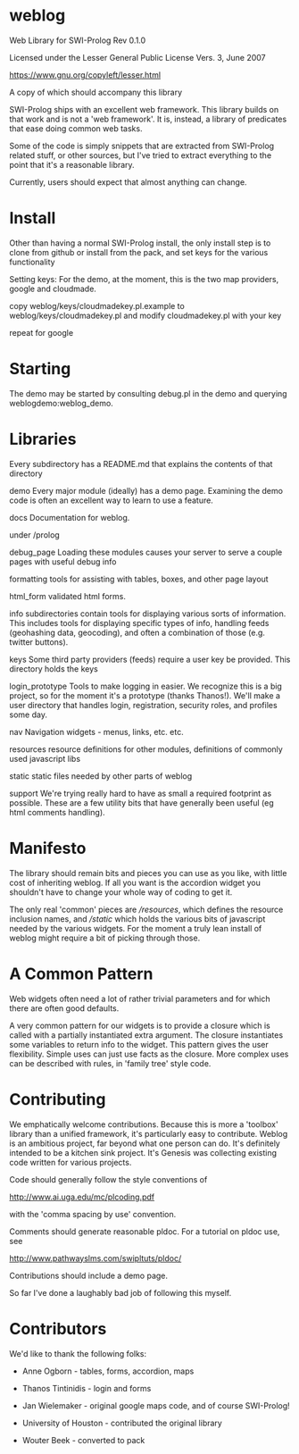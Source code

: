 weblog 
======

Web Library for SWI-Prolog
Rev 0.1.0

Licensed under the Lesser General Public License Vers. 3, June 2007

https://www.gnu.org/copyleft/lesser.html

A copy of which should accompany this library

SWI-Prolog ships with an excellent web framework. This library builds on that work
and is not a 'web framework'. It is, instead, a library of predicates that ease doing
common web tasks.

Some of the code is simply snippets that are extracted from SWI-Prolog related stuff,
or other sources, but I've tried to extract everything to the point that it's a reasonable
library.

Currently, users should expect that almost anything can change.

Install
=======

Other than having a normal SWI-Prolog install, the only install step is to 
clone from github or install from the pack, and set keys for the various functionality 

Setting keys:
For the demo, at the moment, this is the two map providers, google and cloudmade.

copy 
weblog/keys/cloudmadekey.pl.example 
to 
weblog/keys/cloudmadekey.pl
and modify cloudmadekey.pl with your key

repeat for google 


Starting
========

The demo may be started by consulting debug.pl  in the demo and querying weblogdemo:weblog_demo.

Libraries
=========

Every subdirectory has a README.md that explains the contents of that directory

demo     Every major module (ideally) has a demo page. Examining the demo code is often
         an excellent way to learn to use a feature.
         
docs    Documentation for weblog.

under /prolog
    
debug_page  Loading these modules causes your server to serve a couple pages with useful debug info

formatting    tools for assisting with tables, boxes, and other page layout

html_form     validated html forms.

info          subdirectories contain tools for displaying various sorts of information.
              This includes tools for displaying specific types of info, handling feeds
              (geohashing data, geocoding), and often a combination of those (e.g. twitter buttons).
             
keys          Some third party providers (feeds) require a user key be provided. This directory holds
              the keys
              
login_prototype   Tools to make logging in easier. We recognize this is a big project, so for
                  the moment it's a prototype (thanks Thanos!). We'll make a user directory 
                  that handles login, registration, security roles, and profiles some day.
                  
nav           Navigation widgets - menus, links, etc. etc.

resources     resource definitions for other modules, definitions of commonly used javascript libs

static        static files needed by other parts of weblog

support       We're trying really hard to have as small a required footprint as possible. 
              These are a few utility bits that have generally been useful (eg html comments handling).
              
Manifesto
=========

The library should remain bits and pieces you can use as you like, with little cost of inheriting weblog. If all you want is the accordion widget you shouldn't have to change your whole way of coding
to get it.

The only real 'common' pieces are */resources*, which defines the resource inclusion names, and */static*
which holds the various bits of javascript needed by the various widgets. For the moment a truly lean install of
weblog might require a bit of picking through those.

A Common Pattern
================

Web widgets often need a lot of rather trivial parameters and for which there
are often good defaults.

A very common pattern for our widgets is to provide a closure which is called
with a partially instantiated extra argument. The closure instantiates some variables
to return info to the widget. 
This pattern gives the user flexibility. Simple uses can just use facts as the closure.
More complex uses can be described with rules, in 'family tree' style code.

Contributing
============

We emphatically welcome contributions. Because this is more a 'toolbox' library than a unified 
framework, it's particularly easy to contribute.
Weblog is an ambitious project, far beyond what one person can do. It's definitely intended to
be a kitchen sink project. It's Genesis was collecting existing code written for various projects.

Code should generally follow the style conventions of 

http://www.ai.uga.edu/mc/plcoding.pdf

with the 'comma spacing by use' convention.

Comments should generate reasonable pldoc. For a tutorial on pldoc use, see

http://www.pathwayslms.com/swipltuts/pldoc/

Contributions should include a demo page.

So far I've done a laughably bad job of following this myself.


Contributors
============

We'd like to thank the following folks:

 * Anne Ogborn - tables, forms, accordion, maps

 * Thanos Tintinidis   - login and forms

 * Jan Wielemaker - original google maps code, and of course SWI-Prolog!

 * University of Houston - contributed the original library

 * Wouter Beek - converted to pack








